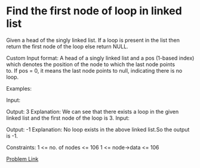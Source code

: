 # Find the first node of loop in linked list

Given a head of the singly linked list. If a loop is present in the list then return the first node of the loop else return NULL.

Custom Input format:
A head of a singly linked list and a pos (1-based index) which denotes the position of the node to which the last node points to. If pos = 0, it means the last node points to null, indicating there is no loop.

Examples:

Input:
 
Output: 3
Explanation: We can see that there exists a loop in the given linked list and the first node of the loop is 3.
Input:
 
Output: -1
Explanation: No loop exists in the above linked list.So the output is -1.


Constraints:
1 <= no. of nodes <= 106
1 <= node->data <= 106 


[Problem Link](https://www.geeksforgeeks.org/problems/find-the-first-node-of-loop-in-linked-list--170645/1)